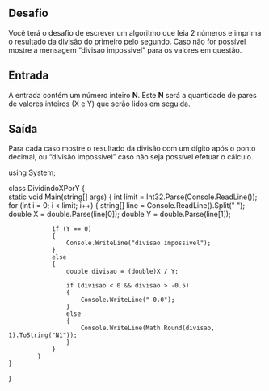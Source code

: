 ## Desafio

Você terá o desafio de escrever um algoritmo que leia 2 números e imprima o resultado da divisão do primeiro pelo segundo. Caso não for possível mostre a mensagem “divisao impossivel” para os valores em questão.

## Entrada

A entrada contém um número inteiro **N**. Este **N** será a quantidade de pares de valores inteiros (X e Y) que serão lidos em seguida.

## Saída

Para cada caso mostre o resultado da divisão com um dígito após o ponto decimal, ou “divisão impossível” caso não seja possível efetuar o cálculo.



using System;

class DividindoXPorY 
{    
    static void Main(string[] args) 
    {
        int limit = Int32.Parse(Console.ReadLine());
            for (int i = 0; i < limit; i++)
            {
                string[] line = Console.ReadLine().Split(" ");
                double X = double.Parse(line[0]);
                double Y = double.Parse(line[1]);
                

                if (Y == 0)
                {
                    Console.WriteLine("divisao impossivel");
                }
                else
                {
                    double divisao = (double)X / Y;
                    
                    if (divisao < 0 && divisao > -0.5)
                    {
                        Console.WriteLine("-0.0");
                    }
                    else
                    {
                        Console.WriteLine(Math.Round(divisao, 1).ToString("N1"));
                    }
                }
            }
    }
}
